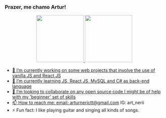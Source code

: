 ### Prazer, me chamo Artur!

<div align="center">
  <a href="https://github.com/Artur-Neri">
   <img height="150em" src="https://github-readme-stats.vercel.app/api/top-langs/?username=Artur-Neri&layout=compact&langs_count=7&theme=nightowl"/>
  <img height="150em" src="https://github-readme-stats.vercel.app/api?username=Artur-Neri&show_icons=true&theme=nightowl&include_all_commits=true&count_private=true"/>
  
</div>

- 🔭 I’m currently working on some web projects that involve the use of vanilla JS and React JS
- 🌱 I’m currently learning JS, React JS, MySQL and C# as back-end language
- 👯 I’m looking to collaborate on any open source code I might be of help with my 'beginner' set of skills
- 📫 How to reach me: 
  email: arturnerictt@gmail.com
  IG: art_nerii
- ⚡ Fun fact: I like playing guitar and singing all kinds of songs.
